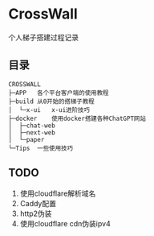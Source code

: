 # CrossWall
个人梯子搭建过程记录

## 目录
```shell
CROSSWALL
├─APP   各个平台客户端的使用教程
├─build 从0开始的搭梯子教程
│  └─x-ui   x-ui进阶技巧
├─docker    使用docker搭建各种ChatGPT网站
│  ├─chat-web
│  ├─next-web
│  └─paper
└─Tips  一些使用技巧
```
## TODO
1. 使用cloudflare解析域名
2. Caddy配置
3. http2伪装
4. 使用cloudflare cdn伪装ipv4